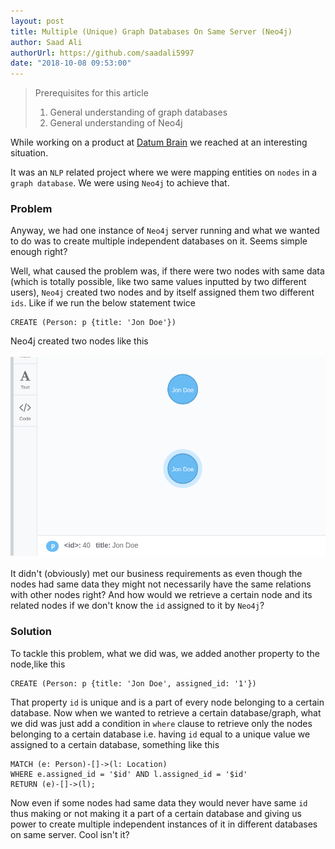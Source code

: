 ```yaml
---
layout: post
title: Multiple (Unique) Graph Databases On Same Server (Neo4j)
author: Saad Ali
authorUrl: https://github.com/saadali5997
date: "2018-10-08 09:53:00"
---
```


> Prerequisites for this article<br>
> 1. General understanding of graph databases<br>
> 2. General understanding of Neo4j<br>

While working on a product at [Datum Brain](https://www.datumbrain.com/) we reached at an interesting situation.

It was an `NLP` related project where we were mapping entities on `nodes` in a `graph database`. We were using `Neo4j` to achieve that.

### Problem
Anyway, we had one instance of `Neo4j` server running and what we wanted to do was to create multiple independent databases on it. Seems simple enough right?

Well, what caused the problem was, if there were two nodes with same data (which is totally possible, like two same values inputted by two different users), `Neo4j` created two nodes and by itself assigned them two different `ids`. Like if we run the below statement twice
```
CREATE (Person: p {title: 'Jon Doe'})
```
Neo4j created two nodes like this <br><br>
![](/assets/posts/neo4j-bolt.png)
<br><br>
It didn't (obviously) met our business requirements as even though the nodes had same data they might not necessarily have the same relations with other nodes right? And how would we retrieve a certain node and its related nodes if we don't know the `id` assigned to it by `Neo4j`?

### Solution
To tackle this problem, what we did was, we added another property to the node,like this

```
CREATE (Person: p {title: 'Jon Doe', assigned_id: '1'})
```

That property `id` is unique and is a part of every node belonging to a certain database. Now when we wanted to retrieve a certain database/graph, what we did was just add a condition in `where` clause to retrieve only the nodes belonging to a certain database i.e. having `id` equal to a unique value we assigned to a certain database, something like this

```
MATCH (e: Person)-[]->(l: Location) 
WHERE e.assigned_id = '$id' AND l.assigned_id = '$id' 
RETURN (e)-[]->(l);
```

Now even if some nodes had same data they would never have same `id` thus making or not making it a part of a certain database and giving us power to create multiple independent instances of it in different databases on same server. Cool isn't it?
